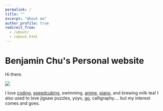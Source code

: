 ```yaml
---
permalink: /
title: ""
excerpt: "About me"
author_profile: true
redirect_from: 
  - /about/
  - /about.html
---
```


Benjamin Chu's Personal website
====
Hi there.

![](https://biona001.github.io/images/IMG_20190524_205402(1).png)

<!-- <p align="center">
  <img src="https://biona001.github.io/images/IMG_2331.png" alt="Photo" style="width: 450px;"/> 
</p> 
 -->

I love [coding](https://github.com/biona001), [speedcubing](https://www.worldcubeassociation.org/persons/2012CHUB01), swimming, [anime](https://myanimelist.net/animelist/biona001), [piano](https://www.youtube.com/watch?v=VZS6yb8rXX8), and brewing milk tea! I also used to love jigsaw puzzles, yoyo,  [go](https://online-go.com/player/211599/), calligraphy.... but my interest comes and goes. 
